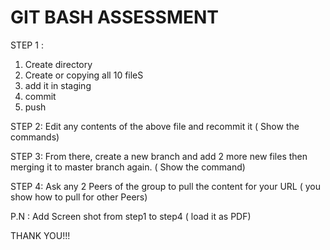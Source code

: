 
# GIT BASH ASSESSMENT

STEP 1 :
1. Create directory
2. Create or copying all 10 fileS
3. add it in staging
4. commit
5. push

STEP 2:
Edit any contents of the above file and recommit it ( Show the commands)

STEP 3:
From there, create a new branch and add 2 more new files then merging it to master branch again. ( Show the command)

STEP 4:
Ask any 2 Peers of the group to pull the content for your URL ( you show how to pull for other Peers)

P.N : 
Add Screen shot from step1 to step4 ( load it as PDF)

THANK YOU!!!
